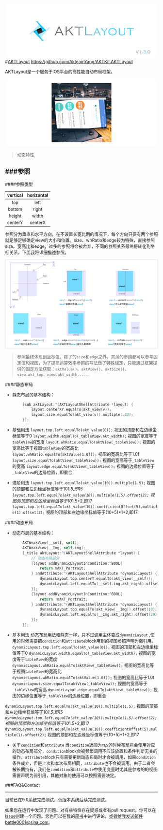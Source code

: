 [ ![AKTKit.AKTLayout](https://raw.githubusercontent.com/AkteamYang/AKTKit.AKTLayout/master/Imgs/AKTLayout.jpg) ](https://github.com/AkteamYang/AKTKit.AKTLayout)
#[AKTLayout](https://github.com/AkteamYang/AKTKit.AKTLayout)
https://github.com/AkteamYang/AKTKit.AKTLayout

AKTLayout是一个服务于IOS平台的高性能自动布局框架。

![AKTKit.AKTLayout](https://github.com/AkteamYang/AKTKit.AKTLayout/blob/master/Imgs/Demo/Demo1.gif?raw=true)
> 动态特性

###参照
-----------------
####参照类型 

| vertical  | horizontal  |
| :------------: | :------------: |
| top  | left  |
| bottom  | right  |
| height  |  width |
| centerY  | centerX  |

参照分为垂直和水平方向，在不设置长宽比例的情况下，每个方向只要有两个参照就足够足够确定view的大小和位置。size、whRatio和edge较为特殊，直接参照size、宽高比和edge，过多的参照将会被舍弃，不同的参照关系最终将转化到坐标关系，下面我将详细描述参照。

![AKTKit.AKTLayout](https://github.com/AkteamYang/AKTKit.AKTLayout/blob/master/Imgs/Demo/reference.png?raw=true)
> 参照最终体现到坐标值，除了的`size`和`edge`之外，其余的参照都可以参考固定值和视图，为了提高运算效率参照的写法做了特殊规定，只能通过框架提供的固定方法获取：`aktValue()`、`aktView()`、`aktSize()`、`view.akt_top、view.akt_width......`

####静态布局
- 静态布局的基本结构：
```objective-c
        [sub aktLayout:^(AKTLayoutShellAttribute *layout) {
            layout.centerXY.equalTo(akt_view(v));
            layout.size.equalTo(akt_view(v)).multiple(.33);
        }];
```

- 基础用法
`layout.top.left.equalTo(akt_value(0));` 视图的顶部和左边缘坐标值等于0
`layout.width.equalTo(_tableView.akt_width);` 视图的宽度等于`tableView`的宽度
`layout.whRatio.equalTo(aktView(_tableView));` 视图的宽高比等于视图`tableView`的宽高比
`layout.whRatio.equalTo(aktValue(1.0f));` 视图的宽高比等于1.0f
`layout.size.equalTo(aktView(_tableView));` 视图的宽高等于`_tableView`的宽高
`layout.edge.equalTo(aktView(_tableView));` 视图的边缘位置等于`_tableView`的边缘位置，即重合

- 进阶用法
`layout.top.left.equalTo(akt_value(10)).multiple(1.5);` 视图的顶部和左边缘坐标值等于10*1.5,即15
`layout.top.left.equalTo(akt_value(10)).multiple(1.5).offset(2);` 视图的顶部和左边缘坐标值等于10*1.5+2,即17
`layout.top.left.equalTo(akt_value(10)).coefficientOffset(5).multiple(1).offset(2);` 视图的顶部和左边缘坐标值等于(10+5)*1+2,即17

####动态布局
- 动态布局的基本结构：
```objective-c
        AKTWeakView(__self, self);
        AKTWeakView(__Img, self.img);
        [_title aktLayout:^(AKTLayoutShellAttribute *layout) {
        	// 动态布局部分
            [layout addDynamicLayoutInCondition:^BOOL{
                return mAKT_Portrait;
            } andAttribute:^(AKTLayoutShellAttribute *dynamicLayout) {
                dynamicLayout.top.centerY.equalTo(akt_view(__self));
                dynamicLayout.left.equalTo(__self.img.akt_right).offset(20);
            }];
            [layout addDynamicLayoutInCondition:^BOOL{
                return !mAKT_Portrait;
            } andAttribute:^(AKTLayoutShellAttribute *dynamicLayout) {
                dynamicLayout.top.equalTo(akt_view(__Img)).offset(10);
                dynamicLayout.left.equalTo(__Img.akt_right).offset(20);
            }];
        }];
``` 
- 基本用法
动态布局用法和静态一样，只不过调用主体变成`dynamicLayout` ,使用的时候需要把`condition`和`attribute`block用到的视图参照声明为弱引用。
`dynamicLayout.top.left.equalTo(akt_value(0));` 视图的顶部和左边缘坐标值等于0
`dynamicLayout.width.equalTo(_tableView.akt_width);` 视图的宽度等于`tableView`的宽度
`dynamicLayout.whRatio.equalTo(aktView(_tableView));` 视图的宽高比等于视图`tableView`的宽高比
`dynamicLayout.whRatio.equalTo(aktValue(1.0f));` 视图的宽高比等于1.0f
`dynamicLayout.size.equalTo(aktView(_tableView));` 视图的宽高等于`_tableView`的宽高
`dynamicLayout.edge.equalTo(aktView(_tableView));` 视图的边缘位置等于`_tableView`的边缘位置，即重合

`dynamicLayout.top.left.equalTo(akt_value(10)).multiple(1.5);` 视图的顶部和左边缘坐标值等于10*1.5,即15
`dynamicLayout.top.left.equalTo(akt_value(10)).multiple(1.5).offset(2);` 视图的顶部和左边缘坐标值等于10*1.5+2,即17
`dynamicLayout.top.left.equalTo(akt_value(10)).coefficientOffset(5).multiple(1).offset(2);` 视图的顶部和左边缘坐标值等于(10+5)*1+2,即17

- 关于`condition`和`attribute`
当`condition`返回为`YES`的时候布局将会使用对应的动态布局部分，`condition`block会被频繁调用不应该放置和条件判断无关的操作，`attribute`block只有需要更新动态布局时才会被调用，如果`condition`条件成立，但是上次和本次布局相同，`attribute`也不会被调用。由于二者会被长期持有，我们在`condition`和`attribute`中使用变量时尤其是参考的的视图需要声明为弱引用，其他对象的使用可以按照需要决定。

###FAQ&Contact

------------
目前已在9.0系统完成测试，低版本系统后续完成测试。

如果您在运行中发现了问题、对有些特性存在疑惑或者有pull request，你可以在[issue](https://github.com/AkteamYang/AKTKit.AKTLayout/issues "issue")创建一个问题。您也可以在我的[简书](http://www.jianshu.com/p/901cde2d4044)中进行评论，或者给我发送邮件battle0001@sina.com。
